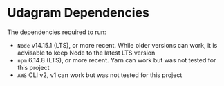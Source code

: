 # Udagram Dependencies

The dependencies required to run:

- `Node` v14.15.1 (LTS), or more recent. While older versions can work, it is advisable to keep Node to the latest LTS version
- `npm` 6.14.8 (LTS), or more recent. Yarn can work but was not tested for this project
- `AWS` CLI v2, v1 can work but was not tested for this project
